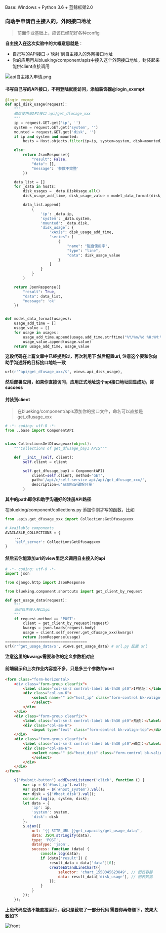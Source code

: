 Base: Windows + Python 3.6 + 蓝鲸框架2.0

### 向助手申请自主接入的，外网接口地址

>前面作业基础上，应该已经配好各种config

**自主接入在这次实验中的大概意思就是**：
- 自己写的API接口->'映射'到自主接入的外网接口地址
- 你的应用再从blueking/component/apis中接入这个外网接口地址，封装起来能供client直接调用

![api自主接入申请.png](https://smartpublic-10032816.file.myqcloud.com/custom/20190524130619/17266/20190524130619/--d7dc685a48175ee76821a63c7f71be46.png)

#### 书写自己写的API接口，不用登陆就能访问，添加装饰器@login_exempt

```python
@login_exempt
def api_disk_usage(request):
    """
    磁盘使用率API接口 api/get_dfusage_xxx
    """
    ip = request.GET.get('ip', '')
    system = request.GET.get('system', '')
    mounted = request.GET.get('disk', '')
    if ip and system and mounted:
        hosts = Host.objects.filter(ip=ip, system=system, disk=mounted)

    else:
        return JsonResponse({
            "result": False,
            "data": [],
            "message": '参数不完整'
        })

    data_list = []
    for _data in hosts:
        disk_usages = _data.DiskUsage.all()
        disk_usage_add_time, disk_usage_value = model_data_format(disk_usages)

        data_list.append(
            {
                'ip': _data.ip,
                'system': _data.system,
                'mounted': _data.disk,
                'disk_usage': {
                    "xAxis": disk_usage_add_time,
                    "series": [
                        {
                            "name": "磁盘使用率",
                            "type": "line",
                            "data": disk_usage_value
                        }
                    ]
                }
            }
        )

    return JsonResponse({
        "result": True,
        "data": data_list,
        "message": 'ok'
    })


def model_data_format(usages):
    usage_add_time = []
    usage_value = []
    for usage in usages:
        usage_add_time.append(usage.add_time.strftime("%Y/%m/%d %H:%M:%S"))
        usage_value.append(usage.value)
    return usage_add_time, usage_value

```
**这段代码在上篇文章中已经提到过，再次利用下
然后配置url, 注意这个要和你向助手沟通好的目标接口地址一致**

```python
url(r'^api/get_dfusage_xxx/$', views.api_disk_usage),
```

**然后部署应用，如果你直接访问，应用正式地址这个api接口地址回显成功，即success**

#### 封装到client

> 在blueking/component/apis添加你的接口文件，命名可以直接是get_dfusage_xxx

```python
# -*- coding: utf-8 -*-
from ..base import ComponentAPI


class CollectionsGetDfusagexxx(object):
    """Collections of get_dfusage_bay1 APIS"""

    def __init__(self, client):
        self.client = client

        self.get_dfusage_bay1 = ComponentAPI(
            client=self.client, method='GET',
            path='/api/c/self-service-api/api/get_dfusage_xxx/',
            description=u'获取指定磁盤容量'
        )
```
**其中的path即你和助手沟通好的注册API路径**

在blueking/component/collections.py 添加你刚才写的函数，比如

```python
from .apis.get_dfusage_xxx import CollectionsGetDfusagexxx

# Available components
AVAILABLE_COLLECTIONS = {
    ...
    'self_server': CollectionsGetDfusagexxx
}

```

#### 然后去你能添加url的view里定义调用自主接入的api

```python
# -*- coding: utf-8 -*-
import json

from django.http import JsonResponse

from blueking.component.shortcuts import get_client_by_request

def get_usage_data(request):
    """
    调用自主接入接口api
    """
    if request.method == 'POST':
        client = get_client_by_request(request)
        kwargs = json.loads(request.body)
        usage = client.self_server.get_dfusage_xxx(kwargs)
        return JsonResponse(usage)
=====================================
url(r'^get_usage_data/$', views.get_usage_data) # url.py 配置 url
```

**注意这里的kwargs需要和你的定义参数相对应**

#### 前端展示和上次作业内容差不多，只是多三个参数的post
```html
<form class="form-horizontal>
    <div class="form-group clearfix">
        <label class="col-sm-3 control-label bk-lh30 pt0">IP地址：</label>
        <div class="col-sm-6">
            <select name="" id="host_ip" class="form-control bk-valign-top">
            </select>
        </div>
    </div>
    <div class="form-group clearfix">
        <label class="col-sm-3 control-label bk-lh30 pt0">系统：</label>
        <div class="col-sm-6">
            <input type="text" class="form-control bk-valign-top"></div>
    </div>
    <div class="form-group clearfix">
        <label class="col-sm-3 control-label bk-lh30 pt0">磁盘：</label>
        <div class="col-sm-6">
            <select name="" id="host_disk" class="form-control bk-valign-top">
            </select>
        </div>
    </div>
</form>
```

```js
    $("#submit-button").addEventListener('click', function () {
        var ip = $('#host_ip').val();
        var system = $('#host_system').val();
        var disk = $('#host_disk').val();
        console.log(ip, system, disk);
        let data = {
            'ip': ip,
            'system': system,
            'disk': disk
        };
        $.ajax({
            url: '{{ SITE_URL }}get_capacity/get_usage_data/',
            data: JSON.stringify(data),
            type: 'POST',
            dataType: 'json',
            success: function (data) {
                console.log(data);
                if (data['result']) {
                    result_data = data['data'][0];
                    createEStandLineChart({
                        selector: 'chart_1558345623849', // 图表容器
                        data: result_data['disk_usage'], // 图表数据
                    });
                }
            }
        });
    });
```
**上段代码应该不能直接运行，我只是截取了一部分代码
需要你再修缮下，效果大致如下**

![front](https://smartpublic-10032816.file.myqcloud.com/custom/20190520220149/17266/20190520220149/--da8796ecb2174fdb1f73bf3b70d224fc.png)